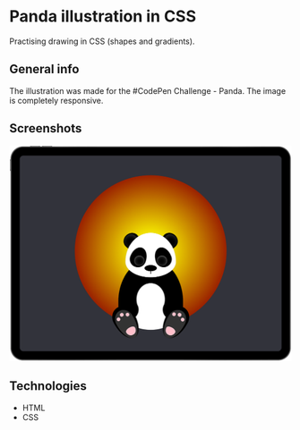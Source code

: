 # Panda illustration in CSS
Practising drawing in CSS (shapes and gradients).

## General info
The illustration was made for the #CodePen Challenge - Panda. The image is completely responsive.

## Screenshots
![preview](./img/mockup.png)

## Technologies
* HTML
* CSS
